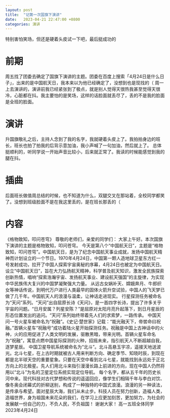 ```yaml
---
layout: post
title:  "记第一次国旗下演讲"
date:   2023-04-21 22:47:00 +0800
categories: 演讲
---
```

特别害怕笑场，但还是硬着头皮试一下吧，最后挺成功的

# 前期
周五找了团委去确定了国旗下演讲的主题。团委在百度上搜索「4月24日是什么日子」，出来的是中国航天日，我本来以为他已经确定了，没想到也是现找的（
周一上去演讲的，演讲前我已经紧张到了极点，就是别人觉得天很热我甚至觉得天很冷，心脏都在抖。我主要怕的是笑场，这样的话脸面就丢尽了，丢的不是我的脸面是全班的脸面。

# 演讲
升国旗敬礼之后，主持人念到了我的名字，我就硬着头皮上了。我拍拍身边的班长，班长也拍了拍我的后背示意加油，我小声喊了一句加油，然后就上了。
总体挺顺利的，听同学说一开始声音比较小，后来就正常了。我读的时候能感觉到我的腿在抖。

# 插曲
后面班长做值周总结的时候，也不知道为什么，双腿交叉在那站着，全校同学都笑了。没想到班级脸面不是在我这里丢的，是在班长那丢的（

# 内容
《格物致知，叩问苍穹》
尊敬的老师们，亲爱的同学们：
大家上午好。本次国旗下演讲的主题是格物致知，叩问苍穹。
今天是第八个“中国航天日”，主题是“格物致知，叩问苍穹”。中国航天日，是为了纪念中国航天事业成就，发扬中国航天精神而计划设立的一个节日。1970年4月24日，中国第一颗人造地球卫星东方红一号发射成功，拉开了中国人探索宇宙奥秘的序幕，4月24日也被定为中国航天日。设立“中国航天日”，旨在大力弘扬航天精神，科学普及航天知识，激发全民族探索创新热情，唱响“探索浩瀚宇宙、发扬航天事业、建设航天强国”的主旋律，为实现中华民族伟大复兴的中国梦凝聚强大力量。
从远古女娲补天、嫦娥奔月、牛郎织女等神话传说，到明代万户进行人类最早的固体火箭升空试验，中国人的飞天梦已做了几千年。中国航天人的浪漫与温柔，让神话走进现实。
行星探测任务被命名为“天问”系列。“天问”出自屈原长诗《天问》，是一首四字长诗，提出了许多关乎宇宙的问题。“日月安属？列星安陈？”是屈原对太阳月亮升起落下，到日月星辰的形态位置发出的追问。“天问”系列始终带着先人们的求索梦，一路传承。
中国天问一号火星车被命名为“祝融”。《史记·楚世家》记载：“能光融天下，帝喾命曰祝融。”首辆火星车“祝融号”成功着陆火星开始探测任务。祝融是中国上古神话中的火神，火的应用促进了人类文明的发展，驱散黑暗，带来光明。首辆火星车命名为“祝融”，寓意点燃中国星际探测的火种，招摇未来，指引航天人不断超越自我，逐梦星辰。
中国卫星导航系统被命名为“北斗”。北斗高悬玉宇凉，遥接天地送波光。北斗七星，在上古时期就被古人用来判断方向、确定季节、知晓时辰，到现在都是北半球天空的重要星象。只要在天空中看到北斗七星，就能找到永远处于正北方向上的北极星。先人们用北斗来指引漫漫长路上前进的方向，现在中国人仍然将用以“北斗”为名的卫星定位系统实现定位导航。
每个名字，都从五千年的历史长河中来。现代科技对古代梦想和传说的遥遥回应，像学生们相隔千年与李白对饮、像冬奥会闭幕式的折柳送别，构成了一种独特的中国式浪漫。浪漫的另一种读法，是传承与希望。面对星辰大海，我们从未止步。科技人员在努力创新，造福人类，造福世界，身为祖国未来花朵的我们，在学习上应更加刻苦，更加努力，为社会的发展献一份自己的力，不负人民，不负祖国！
谢谢大家！
高一五班全体同学
2023年4月24日